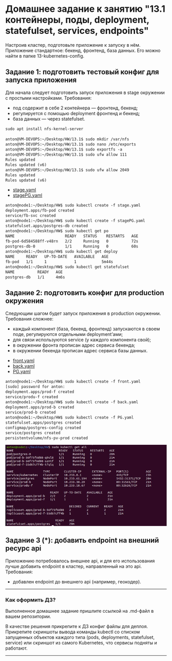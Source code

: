 # Домашнее задание к занятию "13.1 контейнеры, поды, deployment, statefulset, services, endpoints"
Настроив кластер, подготовьте приложение к запуску в нём. Приложение стандартное: бекенд, фронтенд, база данных. Его можно найти в папке 13-kubernetes-config.

## Задание 1: подготовить тестовый конфиг для запуска приложения
Для начала следует подготовить запуск приложения в stage окружении с простыми настройками. Требования:
* под содержит в себе 2 контейнера — фронтенд, бекенд;
* регулируется с помощью deployment фронтенд и бекенд;
* база данных — через statefulset.

```commandline
sudo apt install nfs-kernel-server

anton@VM-DEVOPS:~/Desktop/HW/13.1$ sudo mkdir /var/nfs
anton@VM-DEVOPS:~/Desktop/HW/13.1$ sudo nano /etc/exports
anton@VM-DEVOPS:~/Desktop/HW/13.1$ sudo exportfs -a
anton@VM-DEVOPS:~/Desktop/HW/13.1$ sudo ufw allow 111
Rules updated
Rules updated (v6)
anton@VM-DEVOPS:~/Desktop/HW/13.1$ sudo ufw allow 2049
Rules updated
Rules updated (v6)
```
- [stage.yaml](./yaml_1/stage.yaml)
- [stagePG.yaml](./yaml_1/stagePG.yaml)
```commandline
anton@node1:~/Desktop/HW$ sudo kubectl create -f stage.yaml 
deployment.apps/fb-pod created
service/fb-svc created
anton@node1:~/Desktop/HW$ sudo kubectl create -f stagePG.yaml 
statefulset.apps/postgres-db created
anton@node1:~/Desktop/HW$ sudo kubectl get po
NAME                      READY   STATUS    RESTARTS   AGE
fb-pod-6d584588ff-v48rn   2/2     Running   0          72s
postgres-db-0             1/1     Running   0          60s
anton@node1:~/Desktop/HW$ sudo kubectl get deploy
NAME     READY   UP-TO-DATE   AVAILABLE   AGE
fb-pod   1/1     1            1           5m44s
anton@node1:~/Desktop/HW$ sudo kubectl get statefulset
NAME          READY   AGE
postgres-db   1/1     4m6s
```
## Задание 2: подготовить конфиг для production окружения
Следующим шагом будет запуск приложения в production окружении. Требования сложнее:
* каждый компонент (база, бекенд, фронтенд) запускаются в своем поде, регулируются отдельными deployment’ами;
* для связи используются service (у каждого компонента свой);
* в окружении фронта прописан адрес сервиса бекенда;
* в окружении бекенда прописан адрес сервиса базы данных.

- [front.yaml](./yaml_2/front.yaml)
- [back.yaml](./yaml_2/back.yaml)
- [PG.yaml](./yaml_2/PG.yaml)

```commandline
anton@node1:~/Desktop/HW$ sudo kubectl create -f front.yaml 
[sudo] password for anton: 
deployment.apps/prod-f created
service/produ-f created
anton@node1:~/Desktop/HW$ sudo kubectl create -f back.yaml 
deployment.apps/prod-b created
service/prod-b created
anton@node1:~/Desktop/HW$ sudo kubectl create -f PG.yaml 
statefulset.apps/postgres created
configmap/postgres-config created
service/postgres created
persistentvolume/nfs-pv-prod created
```

![get_all](./get_all.JPG)

## Задание 3 (*): добавить endpoint на внешний ресурс api
Приложению потребовалось внешнее api, и для его использования лучше добавить endpoint в кластер, направленный на это api. Требования:
* добавлен endpoint до внешнего api (например, геокодер).

---

### Как оформить ДЗ?

Выполненное домашнее задание пришлите ссылкой на .md-файл в вашем репозитории.

В качестве решения прикрепите к ДЗ конфиг файлы для деплоя. Прикрепите скриншоты вывода команды kubectl со списком запущенных объектов каждого типа (pods, deployments, statefulset, service) или скриншот из самого Kubernetes, что сервисы подняты и работают.

---